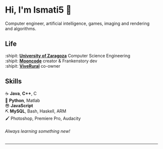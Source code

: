 Hi, I'm Ismati5 :wave:
===================

Computer engineer, artificial intelligence, games, imaging 
and rendering and algorithms.

Life
----

:shipit: [**University of Zaragoza**][ur] Computer Science Engineering  
:shipit: [**Mooncode**][42tm] creator & Frankenstory dev
<br/>
:shipit: [**ViveRural**][ur] co-owner 

[ur]: https://www.unizar.es
[42tm]: https://frankenstory-mooncode.herokuapp.com


Skills
------

:coffee:         **Java**, **C++**, C  
:snake:          **Python**, Matlab  
:sunglasses:     **JavaScript**  
:pick:           **MySQL**, Bash, Haskell, ARM   
:paintbrush:     Photoshop, Premiere Pro, Audacity  


###### Always learning something new!


- - -
